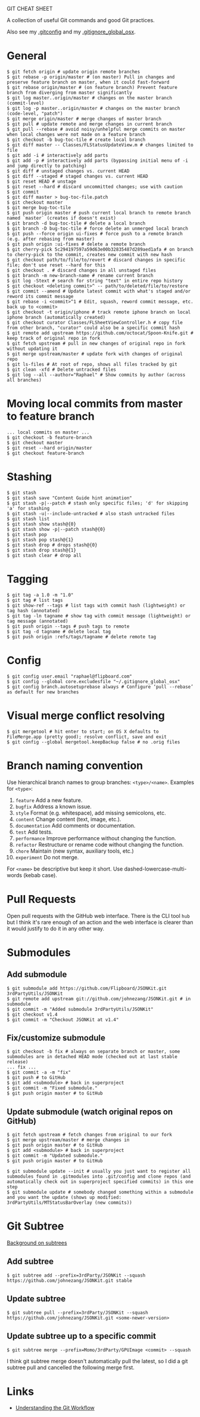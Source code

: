 GIT CHEAT SHEET

A collection of useful Git commands and good Git practices.

Also see my [.gitconfig](./.gitconfig) and my [.gitignore_global_osx](./.gitignore_global_osx).

# General
    $ git fetch origin # update origin remote branches
    $ git rebase -p origin/master # (on master) Pull in changes and preserve feature branch on master, when it could fast-forward
    $ git rebase origin/master # (on feature branch) Prevent feature branch from diverging from master significantly
    $ git log master..origin/master # changes on the master branch (commit-level)
    $ git log -p master..origin/master # changes on the master branch (code-level, "patch")
    $ git merge origin/master # merge changes of master branch
    $ git pull # update remote and merge changes in current branch
    $ git pull --rebase # avoid noisy/unhelpful merge commits on master when local changes were not made on a feature branch
    $ git checkout -b bug-toc-tile # create local branch
    $ git diff master -- Classes/FLStatusUpdateView.m # changes limited to file
    $ git add -i # interactively add parts
    $ git add -p # interactively add parts (bypassing initial menu of -i and jump directly to patching)
    $ git diff # unstaged changes vs. current HEAD
    $ git diff --staged # staged changes vs. current HEAD
    $ git reset HEAD # unstage
    $ git reset --hard # discard uncommitted changes; use with caution
    $ git commit
    $ git diff master > bug-toc-file.patch
    $ git checkout master
    $ git merge bug-toc-tile
    $ git push origin master # push current local branch to remote branch named `master` (creates if doesn't exist)
    $ git branch -d bug-toc-tile # delete a local branch
    $ git branch -D bug-toc-tile # force delete an unmerged local branch
    $ git push --force origin ui-fixes # force push to a remote branch (e.g. after rebasing from master)
    $ git push origin :ui-fixes # delete a remote branch
    $ git cherry-pick 5c294197597a59d63e00b32835487d289aed1afa # on branch to cherry-pick to the commit, creates new commit with new hash
    $ git checkout path/to/file/to/revert # discard changes in specific file; don't use reset --hard for this
    $ git checkout . # discard changes in all unstaged files
    $ git branch -m new-branch-name # rename current branch
    $ git log -Stext # search for string "text" in entire repo history
    $ git checkout <deleting commit>^ -- path/to/deleted/file/to/restore
    $ git commit --amend # Update latest commit with what's staged and/or reword its commit message
    $ git rebase -i <commit>^1 # Edit, squash, reword commit message, etc. back up to <commit>
    $ git checkout -t origin/iphone # track remote iphone branch on local iphone branch (automatically created)
    $ git checkout curator Classes/FLSheetViewController.h # copy file from other branch, "curator" could also be a specific commit hash
    $ git remote add upstream https://github.com/octocat/Spoon-Knife.git # keep track of original repo in fork
    $ git fetch upstream # pull in new changes of original repo in fork without updating it
    $ git merge upstream/master # update fork with changes of original repo
    $ git ls-files # At root of repo, shows all files tracked by git
    $ git clean -xfd # Delete untracked files
    $ git log --all --author="Raphael" # Show commits by author (across all branches)

# Moving local commits from master to feature branch
    ... local commits on master ...
    $ git checkout -b feature-branch
    $ git checkout master
    $ git reset --hard origin/master
    $ git checkout feature-branch

# Stashing
    $ git stash
    $ git stash save "Content Guide hint animation"
    $ git stash -p|--patch # stash only specific files; 'd' for skipping 'a' for stashing
    $ git stash -u|--include-untracked # also stash untracked files
    $ git stash list
    $ git stash show stash@{0}
    $ git stash show -p|--patch stash@{0}
    $ git stash pop
    $ git stash pop stash@{1}
    $ git stash drop # drops stash@{0}
    $ git stash drop stash@{1}
    $ git stash clear # drop all

# Tagging
    $ git tag -a 1.0 -m "1.0"
    $ git tag # list tags
    $ git show-ref --tags # list tags with commit hash (lightweight) or tag hash (annotated)
    $ git tag -ln tagname # show tag with commit message (lightweight) or tag message (annotated)
    $ git push origin --tags # push tags to remote
    $ git tag -d tagname # delete local tag
    $ git push origin :refs/tags/tagname # delete remote tag

# Config
    $ git config user.email "raphael@flipboard.com"
    $ git config --global core.excludesfile "~/.gitignore_global_osx"
    $ git config branch.autosetuprebase always # Configure ‘pull --rebase’ as default for new branches

# Visual merge conflict resolving
    $ git mergetool # hit enter to start; on OS X defaults to FileMerge.app (pretty good); resolve conflict, save and exit
    $ git config --global mergetool.keepBackup false # no .orig files

# Branch naming convention
Use hierarchical branch names to group branches: `<type>/<name>`. Examples for `<type>`:
1. `feature` Add a new feature.
2. `bugfix` Address a known issue.
3. `style` Format (e.g. whitespace), add missing semicolons, etc.
4. `content` Change content (text, image, etc.).
5. `documentation` Add comments or documentation.
6. `test` Add tests.
7. `performance` Improve performance without changing the function.
8. `refactor` Restructure or rename code without changing the function.
9. `chore` Maintain (new syntax, auxiliary tools, etc.)
10. `experiment` Do not merge.

For `<name>` be descriptive but keep it short. Use dashed-lowercase-multi-words (kebab case).

# Pull Requests
Open pull requests with the GitHub web interface. There is the CLI tool `hub` but I think it's rare enough of an action and the web interface is clearer than it would justify to do it in any other way.

# Submodules
## Add submodule
    $ git submodule add https://github.com/Flipboard/JSONKit.git 3rdPartyUtils/JSONKit
    $ git remote add upstream git://github.com/johnezang/JSONKit.git # in submodule
    $ git commit -m "Added submodule 3rdPartyUtils/JSONKit"
    $ git checkout v1.4
    $ git commit -m "Checkout JSONKit at v1.4"

## Fix/customize submodule
    $ git checkout -b fix # always on separate branch or master, some submodules are in detached HEAD mode (checked out at last stable release)
    ... fix ...
    $ git commit -a -m "fix"
    $ git push # to GitHub
    $ git add <submodule> # back in superproject
    $ git commit -m "Fixed submodule."
    $ git push origin master # to GitHub

## Update submodule (watch original repos on GitHub)
    $ git fetch upstream # fetch changes from original to our fork
    $ git merge upstream/master # merge changes in
    $ git push origin master # to GitHub
    $ git add <submodule> # back in superproject
    $ git commit -m "Updated submodule."
    $ git push origin master # to GitHub

    $ git submodule update --init # usually you just want to register all submodules found in .gitmodules into .git/config and clone repos (and automatically check out in superproject specified commits) in this one step
    $ git submodule update # somebody changed something within a submodule and you want the update (shows up modified:   3rdPartyUtils/MTStatusBarOverlay (new commits))

# Git Subtree
[Background on subtrees](http://log.pardus.de/2012/08/modular-git-with-git-subtree.html)

## Add subtree
    $ git subtree add --prefix=3rdParty/JSONKit --squash https://github.com/johnezang/JSONKit.git stable

## Update subtree
    $ git subtree pull --prefix=3rdParty/JSONKit --squash https://github.com/johnezang/JSONKit.git <some-newer-version>

## Update subtree up to a specific commit
    $ git subtree merge --prefix=Momo/3rdParty/GPUImage <commit> --squash

I think git subtree merge doesn't automatically pull the latest, so I did a git subtree pull and cancelled the following merge first.

# Links
- [Understanding the Git Workflow](https://sandofsky.com/blog/git-workflow.html)
